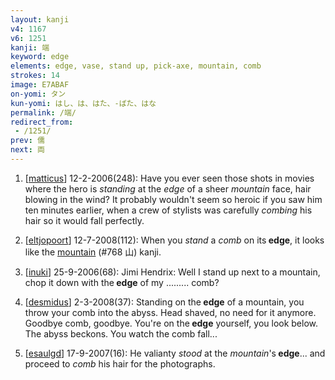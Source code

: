 ```yaml
---
layout: kanji
v4: 1167
v6: 1251
kanji: 端
keyword: edge
elements: edge, vase, stand up, pick-axe, mountain, comb
strokes: 14
image: E7ABAF
on-yomi: タン
kun-yomi: はし、は、はた、-ばた、はな
permalink: /端/
redirect_from:
 - /1251/
prev: 儒
next: 両
---
```


1) [<a href="http://kanji.koohii.com/profile/matticus">matticus</a>] 12-2-2006(248): Have you ever seen those shots in movies where the hero is <em>standing</em> at the <em>edge</em> of a sheer <em>mountain</em> face, hair blowing in the wind? It probably wouldn&#039;t seem so heroic if you saw him ten minutes earlier, when a crew of stylists was carefully <em>combing</em> his hair so it would fall perfectly.

2) [<a href="http://kanji.koohii.com/profile/eltjopoort">eltjopoort</a>] 12-7-2008(112): When you <em>stand</em> a <em>comb</em> on its<strong> edge</strong>, it looks like the <a href="../v4/768.html">mountain</a> (#768 山) kanji.

3) [<a href="http://kanji.koohii.com/profile/inuki">inuki</a>] 25-9-2006(68): Jimi Hendrix: Well I stand up next to a mountain, chop it down with the<strong> edge</strong> of my ......... comb?

4) [<a href="http://kanji.koohii.com/profile/desmidus">desmidus</a>] 2-3-2008(37): Standing on the<strong> edge</strong> of a mountain, you throw your comb into the abyss. Head shaved, no need for it anymore. Goodbye comb, goodbye. You&#039;re on the<strong> edge</strong> yourself, you look below. The abyss beckons. You watch the comb fall...

5) [<a href="http://kanji.koohii.com/profile/esaulgd">esaulgd</a>] 17-9-2007(16): He valianty <em>stood</em> at the <em>mountain</em>&#039;s<strong> edge</strong>... and proceed to <em>comb</em> his hair for the photographs.

